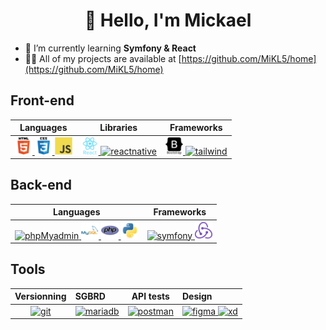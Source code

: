 <h1 align="center">👋 Hello, I'm Mickael</h1>

- 🌱 I’m currently learning **Symfony & React**
- 👨‍💻 All of my projects are available at [https://github.com/MiKL5/home](https://github.com/MiKL5/home)

## **Front-end**

| Languages | Libraries | Frameworks |  
|:---:|:---:|:---:|  
| <a href="https://github.com/MiKL5/afpaDev" target="_blank" rel="noreferrer"> <img src="https://raw.githubusercontent.com/devicons/devicon/master/icons/html5/html5-original-wordmark.svg" alt="html5" width="28" height="28"/> </a><a href="https://github.com/MiKL5/afpaDev" target="_blank" rel="noreferrer"> <img src="https://raw.githubusercontent.com/devicons/devicon/master/icons/css3/css3-original-wordmark.svg" alt="css3" width="28" height="28"/> </a> <a href="https://mikl5.github.io/Snake/" target="_blank" rel="noreferrer"> <img src="https://raw.githubusercontent.com/devicons/devicon/master/icons/javascript/javascript-original.svg" alt="javascript" width="28" height="28"/> </a> | <a href="https://github.com/MiKL5/React" target="_blank" rel="noreferrer"> <img src="https://raw.githubusercontent.com/devicons/devicon/master/icons/react/react-original-wordmark.svg" alt="react" width="28" height="28"/> </a> <a href="https://reactnative.dev/" target="_blank" rel="noreferrer"> <img src="https://reactnative.dev/img/header_logo.svg" alt="reactnative" width="28" height="28"/> </a> | <a href="https://github.com/MiKL5/afpaDev" target="_blank" rel="noreferrer"> <img src="https://raw.githubusercontent.com/devicons/devicon/master/icons/bootstrap/bootstrap-plain-wordmark.svg" alt="bootstrap" width="28" height="28"/> </a> <a href="https://tailwindcss.com/" target="_blank" rel="noreferrer"> <img src="https://www.vectorlogo.zone/logos/tailwindcss/tailwindcss-icon.svg" alt="tailwind" width="28" height="28"/> </a>

## **Back-end**

| Languages | Frameworks |  
|:---:|:---:|  
| <a href="https://github.com/MiKL5/afpaDev" target="_blank" rel="noreferrer"> <img src="https://www.vectorlogo.zone/logos/mariadb/mariadb-icon.svg" alt="phpMyadmin" width="28" height="28"/> </a><a href="https://www.mysql.com/" target="_blank" rel="noreferrer"> <img src="https://raw.githubusercontent.com/devicons/devicon/master/icons/mysql/mysql-original-wordmark.svg" alt="mysql" width="28" height="28"/> </a><a href="https://github.com/MiKL5/afpaDev" target="_blank" rel="noreferrer"> <img src="https://raw.githubusercontent.com/devicons/devicon/master/icons/php/php-original.svg" alt="php" width="28" height="28"/> </a><a href="https://github.com/MiKL5/Python" target="_blank" rel="noreferrer"> <img src="https://raw.githubusercontent.com/devicons/devicon/master/icons/python/python-original.svg" alt="python" width="28" height="28"/> </a> | <a href="https://github.com/MiKL5/afpaDevSymfony" target="_blank" rel="noreferrer"> <img src="https://symfony.com/logos/symfony_black_03.svg" alt="symfony" width="28" height="28"/> </a> <a href="https://github.com/MiKL5/React" target="_blank" rel="noreferrer"> <img src="https://raw.githubusercontent.com/devicons/devicon/master/icons/redux/redux-original.svg" alt="redux" width="28" height="28"/> </a> |

## **Tools**

| Versionning | SGBRD | API tests | Design |  
|:---:|:---|:---:|:---|  
|<a href="https://git-scm.com/" target="_blank" rel="noreferrer"> <img src="https://www.vectorlogo.zone/logos/git-scm/git-scm-icon.svg" alt="git" width="28" height="28"/> </a> | <a href="https://github.com/MiKL5/afpaDev" target="_blank" rel="noreferrer"> <img src="https://upload.wikimedia.org/wikipedia/commons/4/4f/PhpMyAdmin_logo.svg" alt="mariadb" width="28" height="28"/> </a> | <a href="https://postman.com" target="_blank" rel="noreferrer"> <img src="https://www.vectorlogo.zone/logos/getpostman/getpostman-icon.svg" alt="postman" width="28" height="28"/> </a> | <a href="https://www.figma.com/" target="_blank" rel="noreferrer"> <img src="https://www.vectorlogo.zone/logos/figma/figma-icon.svg" alt="figma" width="28" height="28"/> </a> <a href="https://www.adobe.com/products/xd.html" target="_blank" rel="noreferrer"> <img src="https://cdn.worldvectorlogo.com/logos/adobe-xd.svg" alt="xd" width="28" height="28"/> </a> |